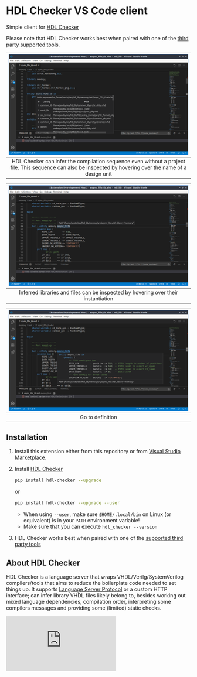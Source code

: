 # HDL Checker VS Code client

Simple client for [HDL Checker][hdl_checker]

Please note that HDL Checker works best when paired with one of the [third party
supported tools][hdl_checker_supported_tools].

| ![Compilation order on hover](images/report_compilation_sequence.png)                                                                                      |
| :---:                                                                                                                                                      |
| HDL Checker can infer the compilation sequence even without a project file. This sequence can also be inspected by hovering over the name of a design unit |

| ![Go to definition](images/report_path_and_library_on_hover.png)                   |
| :---:                                                                              |
| Inferred libraries and files can be inspected by hovering over their instantiation |

| ![Go to definition](images/report_definition.png) |
| :---:                                             |
| Go to definition                                  |

## Installation

1. Install this extension either from this repository or from [Visual Studio
   Marketplace][hdl_checker_client_vs_marketplace].
1. Install [HDL Checker][hdl_checker]  

    ```sh
    pip install hdl-checker --upgrade
    ```

    or

    ```sh
    pip install hdl-checker --upgrade --user
    ```

    * When using `--user`, make sure `$HOME/.local/bin` on Linux (or equivalent)
      is in your `PATH` environment variable!
    * Make sure that you can execute `hdl_checker --version`
1. HDL Checker works best when paired with one of the
   [supported third party tools][hdl_checker_supported_tools]

## About HDL Checker

HDL Checker is a language server that wraps VHDL/Verilg/SystemVerilog
compilers/tools that aims to reduce the boilerplate code needed to set things up.
It supports [Language Server Protocol][LSP] or a custom HTTP interface; can infer
library VHDL files likely belong to, besides working out mixed language
dependencies, compilation order, interpreting some compilers messages and
providing some (limited) static checks.

[![Analytics](https://ga-beacon.appspot.com/UA-68153177-4/hdl_checker_vscode/README.md?pixel)](https://github.com/suoto/hdl_checker_vscode)

[hdl_checker]: https://github.com/suoto/hdl_checker
[hdl_checker_supported_tools]: https://github.com/suoto/hdl_checker#third-party-tools
[hdl_checker_client_vs_marketplace]: https://marketplace.visualstudio.com/items?itemName=suoto.hdl-checker-client
[LSP]: https://en.wikipedia.org/wiki/Language_Server_Protocol

